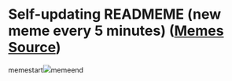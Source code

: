 # Self-updating READMEME (new meme every 5 minutes) ([Memes Source](https://bramses.notion.site/a49c1e962b7646879176ac3b327b6533?v=4d1eda54b170483cb03a40f257231764))

memestart![](https://www.notion.so/image/https%3A%2F%2Fs3-us-west-2.amazonaws.com%2Fsecure.notion-static.com%2F8efc2cbe-197d-4db2-a0e3-93def28cb355%2F42D9DC0B-7DA4-47FC-BA52-A5324D91B83E.jpeg?table=block&id=8d55f4fd-2a1b-4774-9a67-9c00b37d2f08&cache=v2)memeend
